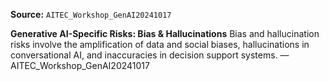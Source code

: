 **Source:** `AITEC_Workshop_GenAI20241017`

**Generative AI-Specific Risks: Bias & Hallucinations**
Bias and hallucination risks involve the amplification of data and social biases, hallucinations in conversational AI, and inaccuracies in decision support systems. — AITEC_Workshop_GenAI20241017
